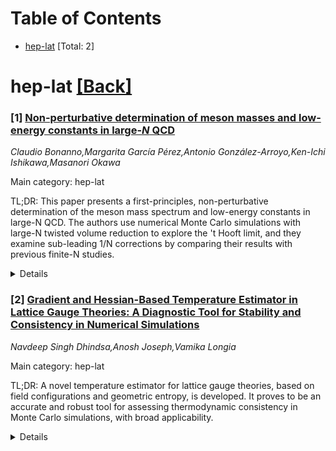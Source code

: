 <div id=toc></div>

# Table of Contents

- [hep-lat](#hep-lat) [Total: 2]


<div id='hep-lat'></div>

# hep-lat [[Back]](#toc)

### [1] [Non-perturbative determination of meson masses and low-energy constants in large-$N$ QCD](https://arxiv.org/abs/2508.05446)
*Claudio Bonanno,Margarita García Pérez,Antonio González-Arroyo,Ken-Ichi Ishikawa,Masanori Okawa*

Main category: hep-lat

TL;DR: This paper presents a first-principles, non-perturbative determination of the meson mass spectrum and low-energy constants in large-N QCD. The authors use numerical Monte Carlo simulations with large-N twisted volume reduction to explore the 't Hooft limit, and they examine sub-leading 1/N corrections by comparing their results with previous finite-N studies.


<details>
  <summary>Details</summary>
Motivation: The motivation is to provide a better understanding of the large-N QCD in the 't Hooft limit and to investigate the behavior of radial Regge trajectories for certain mesons. Additionally, the study aims to evaluate the magnitude of sub-leading 1/N corrections to QCD low-energy constants.

Method: The method involves using large-N twisted volume reduction to conduct efficient numerical Monte Carlo simulations of the lattice discretized theory. The research uses several values of N (up to 841), multiple lattice spacings, and different quark masses to ensure reliable continuum and chiral extrapolations.

Result: The results include determinations of the low-lying meson mass spectrum, the quark condensate, the pion decay constant, and the next-to-leading-order coupling. The authors also investigate the radial Regge trajectories and assess the size of 1/N sub-leading corrections.

Conclusion: The conclusion would summarize the findings regarding the meson mass spectrum and the low-energy constants, as well as the insights gained on the radial Regge trajectories and the 1/N sub-leading corrections, providing a clearer picture of the large-N QCD in the 't Hooft limit.

Abstract: We provide first-principles non-perturbative determinations of the low-lying
meson mass spectrum of large-$N$ QCD in the 't Hooft limit
$N_{\scriptscriptstyle{\rm f}}/N\to 0$, as well as of three low-energy
constants appearing in the QCD chiral expansion: the quark condensate $\Sigma$,
the pion decay constant $F_\pi$, and the next-to-leading-order coupling
$\bar{\ell}_4$. Using the excited state masses in the $\pi$ and $\rho$
channels, we are able to investigate the behavior of their radial Regge
trajectories. Concerning QCD low-energy constants, we are able to assess the
magnitude of sub-leading corrections in $1/N$ by combining our $N=\infty$
results with previous finite-$N$ determinations. Our calculation exploits
large-$N$ twisted volume reduction to efficiently perform numerical Monte Carlo
simulations of the large-$N$ lattice discretized theory. We employ several
values of $N$ up to $N=841$, 5 values of the lattice spacing, and several
values of the quark mass, to achieve controlled continuum and chiral
extrapolations.

</details>


### [2] [Gradient and Hessian-Based Temperature Estimator in Lattice Gauge Theories: A Diagnostic Tool for Stability and Consistency in Numerical Simulations](https://arxiv.org/abs/2508.05595)
*Navdeep Singh Dhindsa,Anosh Joseph,Vamika Longia*

Main category: hep-lat

TL;DR: A novel temperature estimator for lattice gauge theories, based on field configurations and geometric entropy, is developed. It proves to be an accurate and robust tool for assessing thermodynamic consistency in Monte Carlo simulations, with broad applicability.


<details>
  <summary>Details</summary>
Motivation: The motivation is to develop a reliable, gauge-invariant, non-kinetic method for estimating the temperature in lattice gauge theory simulations, which can be used as a diagnostic for thermodynamic consistency across various conditions and theories.

Method: The method involves constructing a temperature estimator from the gradient and Hessian of the Euclidean action, inspired by geometric formulations of entropy in classical statistical mechanics. The estimator's performance is validated through Monte Carlo simulations in compact U(1) lattice gauge theories in 1D, 2D, and 4D, comparing the estimated temperatures with the known input temperatures.

Result: The results show that the temperature estimator accurately reproduces the input temperatures and maintains its accuracy over a range of lattice volumes and coupling strengths, demonstrating its robustness and reliability.

Conclusion: The temperature estimator provides a general-purpose, gauge-invariant, and non-kinetic means to ensure thermodynamic consistency in lattice field theory simulations. It has potential applications in non-Abelian theories, anisotropic lattices, and real-time monitoring during hybrid Monte Carlo algorithms.

Abstract: We present a field configuration-based temperature estimator in lattice gauge
theories. It is constructed from the gradient and Hessian of the Euclidean
action of the theory. Adapted from geometric formulations of entropy in
classical statistical mechanics, this estimator provides a gauge-invariant,
non-kinetic diagnostic of thermodynamic consistency in Monte Carlo simulations
of lattice gauge theories. We validate the method in compact U(1) lattice gauge
theories across one, two, and four dimensions, comparing the estimated
temperature to the input temperature. Our results show that the estimator
accurately reproduces the input temperature and remains robust across a range
of lattice volumes and coupling strengths. The temperature estimator offers a
general-purpose diagnostic for lattice field theory simulations, with potential
applications to non-Abelian theories, anisotropic lattices, and real-time
monitoring in hybrid Monte Carlo algorithms.

</details>
